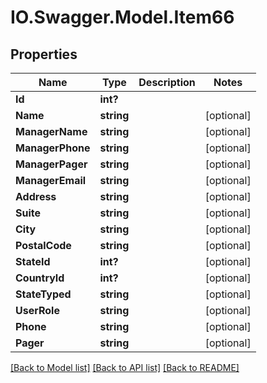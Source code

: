 # IO.Swagger.Model.Item66
## Properties

Name | Type | Description | Notes
------------ | ------------- | ------------- | -------------
**Id** | **int?** |  | 
**Name** | **string** |  | [optional] 
**ManagerName** | **string** |  | [optional] 
**ManagerPhone** | **string** |  | [optional] 
**ManagerPager** | **string** |  | [optional] 
**ManagerEmail** | **string** |  | [optional] 
**Address** | **string** |  | [optional] 
**Suite** | **string** |  | [optional] 
**City** | **string** |  | [optional] 
**PostalCode** | **string** |  | [optional] 
**StateId** | **int?** |  | [optional] 
**CountryId** | **int?** |  | [optional] 
**StateTyped** | **string** |  | [optional] 
**UserRole** | **string** |  | [optional] 
**Phone** | **string** |  | [optional] 
**Pager** | **string** |  | [optional] 

[[Back to Model list]](../README.md#documentation-for-models) [[Back to API list]](../README.md#documentation-for-api-endpoints) [[Back to README]](../README.md)

